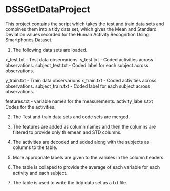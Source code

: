 # DSSGetDataProject

This project contains the script which takes the test and train data sets and combines them into a tidy data set, which gives the Mean and Standard Deviation values recorded for the Human Activity Recognition Using Smartphones Dataset.

1. The following data sets are loaded. 

x_test.txt - Test data observarions. 
y_test.txt - Coded activities across observations.
subject_test.txt - Coded label for each subject across observations. 

y_train.txt - Train data observarions
x_train.txt - Coded activities across observations.
subject_train.txt - Coded label for each subject across observations.

features.txt - variable names for the measurements.
activity_labels.txt Codes for the activities.

2. The Test and train data sets and code sets are merged.

3. The features are added as column names and then the columns are filtered to provide only th emean and STD columns.

4. The activities are decoded and added along with the subjects as columns to the table. 

5. More appropriate labels are given to the variales in the column headers.

6. The table is collaped to provide the average of each variable for each activity and each subject.

7. The table is used to write the tidy data set as a txt file. 